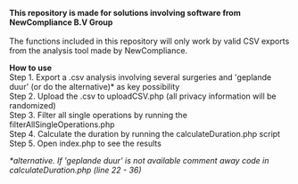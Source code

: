 <b>This repository is made for solutions involving software from NewCompliance B.V Group</b>
<br/><br/>
The functions included in this repository will only work by valid CSV exports from the analysis tool made by NewCompliance.


<b>How to use</b><br/>
Step 1. Export a .csv analysis involving several surgeries and 'geplande duur' (or do the alternative)* as key possibility<br/>
Step 2. Upload the .csv to uploadCSV.php (all privacy information will be randomized)<br/>
Step 3. Filter all single operations by running the filterAllSingleOperations.php<br/>
Step 4. Calculate the duration by running the calculateDuration.php script<br/>
Step 5. Open index.php to see the results

<i>*alternative. If 'geplande duur' is not available comment away code in calculateDuration.php (line 22 - 36)</i><br/>
